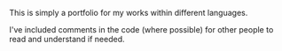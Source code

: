 This is simply a portfolio for my works within different languages.

I've included comments in the code (where possible) for other people to read and understand if needed.  